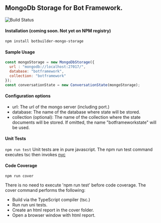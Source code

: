 ## MongoDb Storage for Bot Framework.

![Build Status](https://dev.azure.com/BotBuilderPackages/mongoDBStorage/_apis/build/status/Pull%20Request%20Build?branchName=master)
#### Installation (coming soon. Not yet on NPM registry)
```npm install botbuilder-mongo-storage```


####  Sample Usage
```JavaScript
const mongoStorage = new MongoDbStorage({
  url : "mongodb://localhost:27017/",
  database: "botframework",
  collection: "botframework"
});
const conversationState = new ConversationState(mongoStorage);
```
#### Configuration options

* url: The url of the mongo server (including port.)
* database: The name of the database where state will be stored.
* collection (optional): The name of the collection where the state documents will be stored. If omitted, the name "botframeworkstate" will be used.

#### Unit Tests
```npm run test```
Unit tests are in pure javascript. The npm run test command executes tsc then invokes [nyc](https://github.com/istanbuljs/nyc)


#### Code Coverage
```npm run cover```

There is no need to execute 'npm run test' before code coverage. The cover command performs the following:

* Build via the TypeScript compiler (tsc.)
* Run run uni tests.
* Create an html report in the cover folder.
* Open a browser window with html report.





